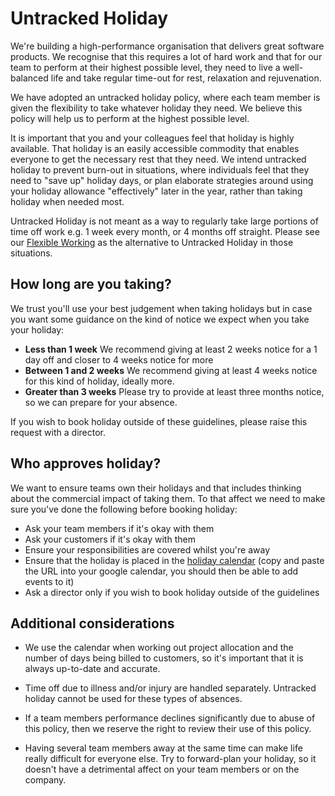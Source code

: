 # Untracked Holiday

We're building a high-performance organisation that delivers great software products. We recognise that this requires a lot of hard work and that for our team to perform at their highest possible level, they need to live a well-balanced life and take regular time-out for rest, relaxation and rejuvenation.

We have adopted an untracked holiday policy, where each team member is given the flexibility to take whatever holiday they need. We believe this policy will help us to perform at the highest possible level. 

It is important that you and your colleagues feel that holiday is highly available. That holiday is an easily accessible commodity that enables everyone to get the necessary rest that they need. We intend untracked holiday to prevent burn-out in situations, where individuals feel that they need to "save up" holiday days, or plan elaborate strategies around using your holiday allowance "effectively" later in the year, rather than taking holiday when needed most.

Untracked Holiday is not meant as a way to regularly take large portions of time off work e.g. 1 week every month, or 4 months off straight. Please see our [Flexible Working](flexible_working.md) as the alternative to Untracked Holiday in those situations.

## How long are you taking?

We trust you'll use your best judgement when taking holidays but in case you want some guidance on the kind of notice we expect when you take your holiday:

* **Less than 1 week**
  We recommend giving at least 2 weeks notice for a 1 day off and closer to 4 weeks notice for more
* **Between 1 and 2 weeks**
  We recommend giving at least 4 weeks notice for this kind of holiday, ideally more.
* **Greater than 3 weeks**
  Please try to provide at least three months notice, so we can prepare for your absence.

If you wish to book holiday outside of these guidelines, please raise this request with a director.

## Who approves holiday?

We want to ensure teams own their holidays and that includes thinking about the commercial impact of taking them. To that affect we need to make sure you've done the following before booking holiday:

* Ask your team members if it's okay with them
* Ask your customers if it's okay with them
* Ensure your responsibilities are covered whilst you're away
* Ensure that the holiday is placed in the [holiday calendar](madebymade.co.uk_83gtf1a3s2ecshli2o6ub4kpmk@group.calendar.google.com) (copy and paste the URL into your google calendar, you should then be able to add events to it)
* Ask a director only if you wish to book holiday outside of the guidelines

## Additional considerations

* We use the calendar when working out project allocation and the number of days being billed to customers, so it's important that it is always up-to-date and accurate.

* Time off due to illness and/or injury are handled separately. Untracked holiday cannot be used for these types of absences.

* If a team members performance declines significantly due to abuse of this policy, then we reserve the right to review their use of this policy.

* Having several team members away at the same time can make life really difficult for everyone else. Try to forward-plan your holiday, so it doesn't have a detrimental affect on your team members or on the company.
